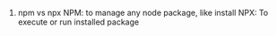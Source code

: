 1. npm vs npx
   NPM: to manage any node package, like install
   NPX: To execute or run installed package
